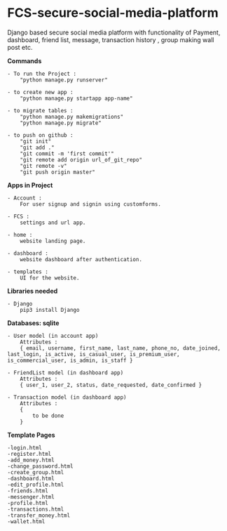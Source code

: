 # FCS-secure-social-media-platform
Django based secure social media platform with functionality of Payment, dashboard, friend list, message, transaction history , group making wall post etc.  

**Commands**

	- To run the Project : 
		"python manage.py runserver" 

	- to create new app :
		"python manage.py startapp app-name"

	- to migrate tables :
		"python manage.py makemigrations"
		"python manage.py migrate"

	- to push on github :
		"git init"
		"git add ."
		"git commit -m 'first commit'"
		"git remote add origin url_of_git_repo"
		"git remote -v"
		"git push origin master"

**Apps in Project**

	- Account :
		For user signup and signin using customforms.

	- FCS :
		settings and url app.

	- home :
		website landing page.

	- dashboard :
		website dashboard after authentication.

	- templates :
		UI for the website.

**Libraries needed**
	
	- Django
		pip3 install Django


**Databases: sqlite**
	
	- User model (in account app)
		Attributes : 
		{ email, username, first_name, last_name, phone_no, date_joined, last_login, is_active, is_casual_user, is_premium_user, is_commercial_user, is_admin, is_staff }

	- FriendList model (in dashboard app)
		Attributes :
		{ user_1, user_2, status, date_requested, date_confirmed }

	- Transaction model (in dashboard app)
		Attributes :
		{
			to be done
		}

**Template Pages**

	-login.html
	-register.html
	-add_money.html
	-change_password.html
	-create_group.html
	-dashboard.html
	-edit_profile.html
	-friends.html
	-messenger.html
	-profile.html
	-transactions.html
	-transfer_money.html
	-wallet.html
